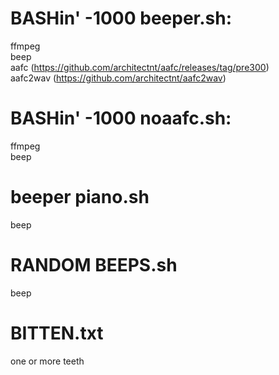 # BASHin' -1000 beeper.sh:  
ffmpeg  
beep  
aafc (https://github.com/architectnt/aafc/releases/tag/pre300)  
aafc2wav (https://github.com/architectnt/aafc2wav)  

# BASHin' -1000 noaafc.sh:  
ffmpeg  
beep  

# beeper piano.sh  
beep  

# RANDOM BEEPS.sh  
beep

# BITTEN.txt
one or more teeth
